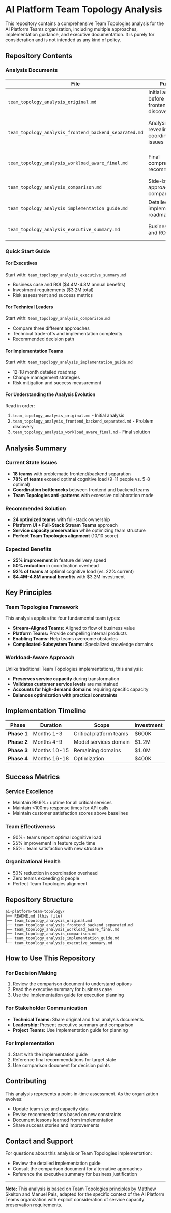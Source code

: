 # AI Platform Team Topology Analysis

This repository contains a comprehensive Team Topologies analysis for the AI Platform Teams organization, including multiple approaches, implementation guidance, and executive documentation. It is purely for consideration and is not intended as any kind of policy.

## Repository Contents

### Analysis Documents

| File | Purpose | Audience | Key Focus |
|------|---------|----------|-----------|
| `team_topology_analysis_original.md` | Initial analysis before frontend/backend discovery | Technical teams, architects | Platform team restructuring, cognitive load optimization |
| `team_topology_analysis_frontend_backend_separated.md` | Analysis revealing coordination issues | All stakeholders | Problem identification, anti-patterns, Conway's Law issues |
| `team_topology_analysis_workload_aware_final.md` | Final comprehensive recommendations | Implementation teams | Service capacity preservation, optimal Team Topologies |
| `team_topology_analysis_comparison.md` | Side-by-side approach comparison | Decision makers | Trade-offs, recommendations, decision support |
| `team_topology_analysis_implementation_guide.md` | Detailed implementation roadmap | Project managers, change teams | Step-by-step execution, risk mitigation |
| `team_topology_analysis_executive_summary.md` | Business case and ROI analysis | Executive leadership | Investment justification, financial returns |

### Quick Start Guide

#### For Executives
Start with: `team_topology_analysis_executive_summary.md`
- Business case and ROI ($4.4M-4.8M annual benefits)
- Investment requirements ($3.2M total)
- Risk assessment and success metrics

#### For Technical Leaders
Start with: `team_topology_analysis_comparison.md`
- Compare three different approaches
- Technical trade-offs and implementation complexity
- Recommended decision path

#### For Implementation Teams
Start with: `team_topology_analysis_implementation_guide.md`
- 12-18 month detailed roadmap
- Change management strategies
- Risk mitigation and success measurement

#### For Understanding the Analysis Evolution
Read in order:
1. `team_topology_analysis_original.md` - Initial analysis
2. `team_topology_analysis_frontend_backend_separated.md` - Problem discovery
3. `team_topology_analysis_workload_aware_final.md` - Final solution

## Analysis Summary

### Current State Issues
- **18 teams** with problematic frontend/backend separation
- **78% of teams** exceed optimal cognitive load (9-11 people vs. 5-8 optimal)
- **Coordination bottlenecks** between frontend and backend teams
- **Team Topologies anti-patterns** with excessive collaboration mode

### Recommended Solution
- **24 optimized teams** with full-stack ownership
- **Platform UI + Full-Stack Stream Teams** approach
- **Service capacity preservation** while optimizing team structure
- **Perfect Team Topologies alignment** (10/10 score)

### Expected Benefits
- **25% improvement** in feature delivery speed
- **50% reduction** in coordination overhead
- **92% of teams** at optimal cognitive load (vs. 22% current)
- **$4.4M-4.8M annual benefits** with $3.2M investment

## Key Principles

### Team Topologies Framework
This analysis applies the four fundamental team types:
- **Stream-Aligned Teams:** Aligned to flow of business value
- **Platform Teams:** Provide compelling internal products
- **Enabling Teams:** Help teams overcome obstacles
- **Complicated-Subsystem Teams:** Specialized knowledge domains

### Workload-Aware Approach
Unlike traditional Team Topologies implementations, this analysis:
- **Preserves service capacity** during transformation
- **Validates customer service levels** are maintained
- **Accounts for high-demand domains** requiring specific capacity
- **Balances optimization with practical constraints**

## Implementation Timeline

| Phase | Duration | Scope | Investment |
|-------|----------|-------|------------|
| **Phase 1** | Months 1-3 | Critical platform teams | $600K |
| **Phase 2** | Months 4-9 | Model services domain | $1.2M |
| **Phase 3** | Months 10-15 | Remaining domains | $1.0M |
| **Phase 4** | Months 16-18 | Optimization | $400K |

## Success Metrics

### Service Excellence
- Maintain 99.9%+ uptime for all critical services
- Maintain <100ms response times for API calls
- Maintain customer satisfaction scores above baselines

### Team Effectiveness
- 90%+ teams report optimal cognitive load
- 25% improvement in feature cycle time
- 85%+ team satisfaction with new structure

### Organizational Health
- 50% reduction in coordination overhead
- Zero teams exceeding 8 people
- Perfect Team Topologies alignment

## Repository Structure

```
ai-platform-team-topology/
├── README.md (this file)
├── team_topology_analysis_original.md
├── team_topology_analysis_frontend_backend_separated.md
├── team_topology_analysis_workload_aware_final.md
├── team_topology_analysis_comparison.md
├── team_topology_analysis_implementation_guide.md
└── team_topology_analysis_executive_summary.md
```

## How to Use This Repository

### For Decision Making
1. Review the comparison document to understand options
2. Read the executive summary for business case
3. Use the implementation guide for execution planning

### For Stakeholder Communication
- **Technical Teams:** Share original and final analysis documents
- **Leadership:** Present executive summary and comparison
- **Project Teams:** Use implementation guide for planning

### For Implementation
1. Start with the implementation guide
2. Reference final recommendations for target state
3. Use comparison document for decision points

## Contributing

This analysis represents a point-in-time assessment. As the organization evolves:
- Update team size and capacity data
- Revise recommendations based on new constraints
- Document lessons learned from implementation
- Share success stories and improvements

## Contact and Support

For questions about this analysis or Team Topologies implementation:
- Review the detailed implementation guide
- Consult the comparison document for alternative approaches
- Reference the executive summary for business justification

---

**Note:** This analysis is based on Team Topologies principles by Matthew Skelton and Manuel Pais, adapted for the specific context of the AI Platform Teams organization with explicit consideration of service capacity preservation requirements.
